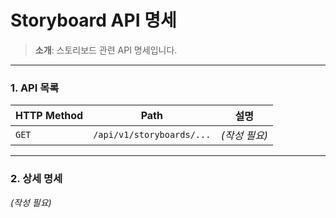 # Storyboard API 명세

> **소개**: 스토리보드 관련 API 명세입니다.

---

### 1. API 목록

| HTTP Method | Path | 설명 |
|---|---|---|
| `GET` | `/api/v1/storyboards/...` | *(작성 필요)* |

---

### 2. 상세 명세

*(작성 필요)*
